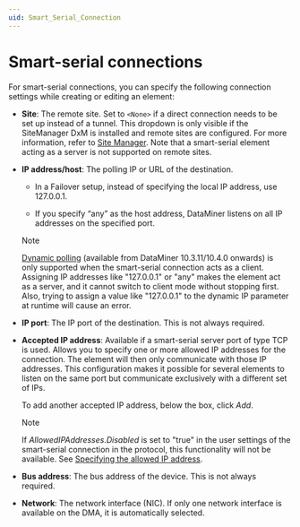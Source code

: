 ```yaml
---
uid: Smart_Serial_Connection
---
```


# Smart-serial connections

For smart-serial connections, you can specify the following connection settings while creating or editing an element:

- **Site**: The remote site. Set to `<None>` if a direct connection needs to be set up instead of a tunnel. This dropdown is only visible if the SiteManager DxM is installed and remote sites are configured. For more information, refer to [Site Manager](xref:SiteManagerOverview). Note that a smart-serial element acting as a server is not supported on remote sites.

- **IP address/host**: The polling IP or URL of the destination.

  - In a Failover setup, instead of specifying the local IP address, use 127.0.0.1.

  - If you specify “any” as the host address, DataMiner listens on all IP addresses on the specified port.

  > [!NOTE]
  > [Dynamic polling](xref:ConnectionsSmartSerialDynamicPolling) (available from DataMiner 10.3.11/10.4.0 onwards<!--RN 37404-->) is only supported when the smart-serial connection acts as a client. Assigning IP addresses like "127.0.0.1" or "any" makes the element act as a server, and it cannot switch to client mode without stopping first. Also, trying to assign a value like "127.0.0.1" to the dynamic IP parameter at runtime will cause an error.

- **IP port**: The IP port of the destination. This is not always required.

- **Accepted IP address**: Available if a smart-serial server port of type TCP is used. Allows you to specify one or more allowed IP addresses for the connection. The element will then only communicate with those IP addresses. This configuration makes it possible for several elements to listen on the same port but communicate exclusively with a different set of IPs.

  To add another accepted IP address, below the box, click *Add*.

  > [!NOTE]
  > If *AllowedIPAddresses.Disabled* is set to "true" in the user settings of the smart-serial connection in the protocol, this functionality will not be available. See [Specifying the allowed IP address](xref:ConnectionsSmartSerialServer#specifying-the-allowed-ip-addresses).

- **Bus address**: The bus address of the device. This is not always required.

- **Network**: The network interface (NIC). If only one network interface is available on the DMA, it is automatically selected.
